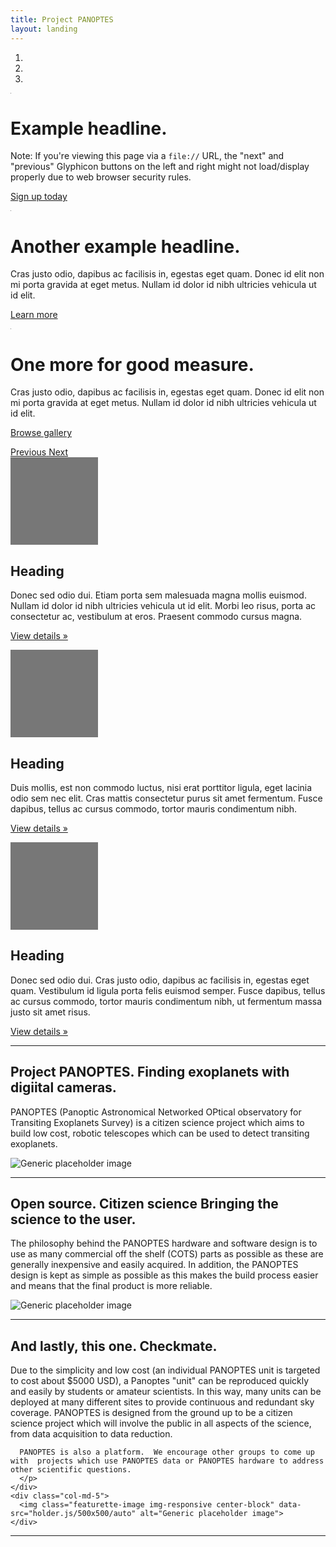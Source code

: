 ```yaml
---
title: Project PANOPTES
layout: landing
---
```


<div id="myCarousel" class="carousel slide" data-ride="carousel">
  <!-- Indicators -->
  <ol class="carousel-indicators">
    <li data-target="#myCarousel" data-slide-to="0" class="active"></li>
    <li data-target="#myCarousel" data-slide-to="1"></li>
    <li data-target="#myCarousel" data-slide-to="2"></li>
  </ol>
  <div class="carousel-inner" role="listbox">
    <div class="item active">
      <img class="first-slide" src="data:image/gif;base64,R0lGODlhAQABAIAAAHd3dwAAACH5BAAAAAAALAAAAAABAAEAAAICRAEAOw==" alt="First slide">
      <div class="container">
        <div class="carousel-caption">
          <h1>Example headline.</h1>
          <p>Note: If you're viewing this page via a <code>file://</code> URL, the "next" and "previous" Glyphicon buttons on the left and right might not load/display properly due to web browser security rules.</p>
          <p><a class="btn btn-lg btn-primary" href="#" role="button">Sign up today</a></p>
        </div>
      </div>
    </div>
    <div class="item">
      <img class="second-slide" src="data:image/gif;base64,R0lGODlhAQABAIAAAHd3dwAAACH5BAAAAAAALAAAAAABAAEAAAICRAEAOw==" alt="Second slide">
      <div class="container">
        <div class="carousel-caption">
          <h1>Another example headline.</h1>
          <p>Cras justo odio, dapibus ac facilisis in, egestas eget quam. Donec id elit non mi porta gravida at eget metus. Nullam id dolor id nibh ultricies vehicula ut id elit.</p>
          <p><a class="btn btn-lg btn-primary" href="#" role="button">Learn more</a></p>
        </div>
      </div>
    </div>
    <div class="item">
      <img class="third-slide" src="data:image/gif;base64,R0lGODlhAQABAIAAAHd3dwAAACH5BAAAAAAALAAAAAABAAEAAAICRAEAOw==" alt="Third slide">
      <div class="container">
        <div class="carousel-caption">
          <h1>One more for good measure.</h1>
          <p>Cras justo odio, dapibus ac facilisis in, egestas eget quam. Donec id elit non mi porta gravida at eget metus. Nullam id dolor id nibh ultricies vehicula ut id elit.</p>
          <p><a class="btn btn-lg btn-primary" href="#" role="button">Browse gallery</a></p>
        </div>
      </div>
    </div>
  </div>
  <a class="left carousel-control" href="#myCarousel" role="button" data-slide="prev">
    <span class="glyphicon glyphicon-chevron-left" aria-hidden="true"></span>
    <span class="sr-only">Previous</span>
  </a>
  <a class="right carousel-control" href="#myCarousel" role="button" data-slide="next">
    <span class="glyphicon glyphicon-chevron-right" aria-hidden="true"></span>
    <span class="sr-only">Next</span>
  </a>
</div><!-- /.carousel -->


<div class="container marketing">

  <!-- Three columns of text below the carousel -->
  <div class="row">
    <div class="col-lg-4">
      <img class="img-circle" src="data:image/gif;base64,R0lGODlhAQABAIAAAHd3dwAAACH5BAAAAAAALAAAAAABAAEAAAICRAEAOw==" alt="Generic placeholder image" width="140" height="140">
      <h2>Heading</h2>
      <p>Donec sed odio dui. Etiam porta sem malesuada magna mollis euismod. Nullam id dolor id nibh ultricies vehicula ut id elit. Morbi leo risus, porta ac consectetur ac, vestibulum at eros. Praesent commodo cursus magna.</p>
      <p><a class="btn btn-default" href="#" role="button">View details &raquo;</a></p>
    </div><!-- /.col-lg-4 -->
    <div class="col-lg-4">
      <img class="img-circle" src="data:image/gif;base64,R0lGODlhAQABAIAAAHd3dwAAACH5BAAAAAAALAAAAAABAAEAAAICRAEAOw==" alt="Generic placeholder image" width="140" height="140">
      <h2>Heading</h2>
      <p>Duis mollis, est non commodo luctus, nisi erat porttitor ligula, eget lacinia odio sem nec elit. Cras mattis consectetur purus sit amet fermentum. Fusce dapibus, tellus ac cursus commodo, tortor mauris condimentum nibh.</p>
      <p><a class="btn btn-default" href="#" role="button">View details &raquo;</a></p>
    </div><!-- /.col-lg-4 -->
    <div class="col-lg-4">
      <img class="img-circle" src="data:image/gif;base64,R0lGODlhAQABAIAAAHd3dwAAACH5BAAAAAAALAAAAAABAAEAAAICRAEAOw==" alt="Generic placeholder image" width="140" height="140">
      <h2>Heading</h2>
      <p>Donec sed odio dui. Cras justo odio, dapibus ac facilisis in, egestas eget quam. Vestibulum id ligula porta felis euismod semper. Fusce dapibus, tellus ac cursus commodo, tortor mauris condimentum nibh, ut fermentum massa justo sit amet risus.</p>
      <p><a class="btn btn-default" href="#" role="button">View details &raquo;</a></p>
    </div><!-- /.col-lg-4 -->
  </div><!-- /.row -->


  <!-- START THE FEATURETTES -->

  <hr class="featurette-divider">

  <div class="row featurette">
    <div class="col-md-7">
      <h2 class="featurette-heading">Project PANOPTES. <span class="text-muted">Finding exoplanets with digiital cameras.</span></h2>
      <p class="lead">PANOPTES (Panoptic Astronomical Networked OPtical observatory for Transiting Exoplanets Survey) is a citizen science project which aims to build low cost, robotic telescopes which can be used to detect transiting exoplanets.</p>
    </div>
    <div class="col-md-5">
      <img class="featurette-image img-responsive center-block" data-src="holder.js/500x500/auto" alt="Generic placeholder image">
    </div>
  </div>

  <hr class="featurette-divider">

  <div class="row featurette">
    <div class="col-md-7 col-md-push-5">
      <h2 class="featurette-heading">Open source. Citizen science <span class="text-muted">Bringing the science to the user.</span></h2>
      <p class="lead">
      The philosophy behind the PANOPTES hardware and software design is to use as many commercial off the shelf (COTS) parts as possible as these are generally inexpensive and easily acquired.  In addition, the PANOPTES design is kept as simple as possible as this makes the build process easier and means that the final product is more reliable.
      </p>
    </div>
    <div class="col-md-5 col-md-pull-7">
      <img class="featurette-image img-responsive center-block" data-src="holder.js/500x500/auto" alt="Generic placeholder image">
    </div>
  </div>

  <hr class="featurette-divider">

  <div class="row featurette">
    <div class="col-md-7">
      <h2 class="featurette-heading">And lastly, this one. <span class="text-muted">Checkmate.</span></h2>
      <p class="lead">
      Due to the simplicity and low cost (an individual PANOPTES unit is targeted to cost about $5000 USD), a Panoptes "unit" can be reproduced quickly and easily by students or amateur scientists.  In this way, many units can be deployed at many different sites to provide continuous and redundant sky coverage.  PANOPTES is designed from the ground up to be a citizen science project which will involve the public in all aspects of the science, from data acquisition to data reduction.

      PANOPTES is also a platform.  We encourage other groups to come up with  projects which use PANOPTES data or PANOPTES hardware to address other scientific questions.
      </p>
    </div>
    <div class="col-md-5">
      <img class="featurette-image img-responsive center-block" data-src="holder.js/500x500/auto" alt="Generic placeholder image">
    </div>
  </div>

  <hr class="featurette-divider">

  <!-- /END THE FEATURETTES -->

